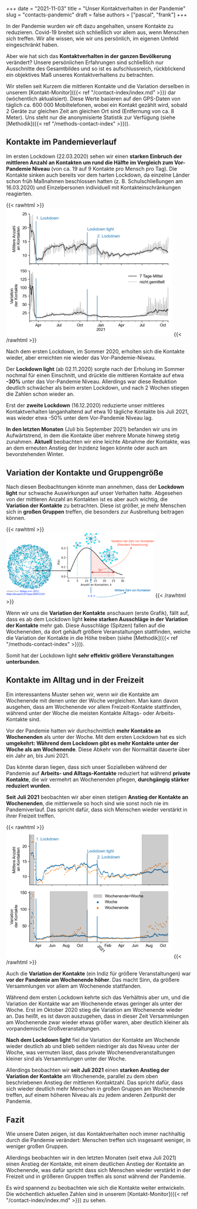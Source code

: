 +++
date = "2021-11-03"
title = "Unser Kontaktverhalten in der Pandemie"
slug = "contacts-pandemic"
draft = false
authors = ["pascal", "frank"]
+++

In der Pandemie wurden wir oft dazu angehalten, unsere Kontakte zu reduzieren. Covid-19 breitet sich schließlich vor allem aus, wenn Menschen sich treffen. Wir alle wissen, wie wir uns persönlich, im eigenen Umfeld eingeschränkt haben.

Aber wie hat sich das **Kontaktverhalten in der ganzen Bevölkerung** verändert? Unsere persönlichen Erfahrungen sind schließlich nur Ausschnitte des Gesamtbildes und so ist es aufschlussreich, rückblickend ein objektives Maß unseres Kontaktverhaltens zu betrachten.

Wir stellen seit Kurzem die mittleren Kontakte und die Variation derselben in unserem [Kontakt-Monitor]({{< ref "/contact-index/index.md" >}}) dar (wöchentlich aktualisiert). Diese Werte basieren auf den GPS-Daten von täglich ca. 600 000 Mobiltelefonen, wobei ein Kontakt gezählt wird, sobald 2 Geräte zur gleichen Zeit am gleichen Ort sind (Entfernung von ca. 8 Meter). Uns steht nur die anonymisierte Statistik zur Verfügung (siehe [Methodik]({{< ref "/methods-contact-index" >}})).

## Kontakte im Pandemieverlauf

Im ersten Lockdown (22.03.2020) sehen wir einen **starken Einbruch der mittleren Anzahl an Kontakten um rund die Hälfte im Vergleich zum Vor-Pandemie Niveau** (von ca. 19 auf 9 Kontakte pro Mensch pro Tag). Die Kontakte sinken auch bereits vor dem harten Lockdown, da einzelne Länder schon früh Maßnahmen beschlossen hatten (z. B. Schulschließungen am 16.03.2020) und Einzelpersonen individuell mit Kontakteinschränkungen reagierten.

{{< rawhtml >}}
<img class="special-img-class" style="width:90%" src="Kontakte4Blockpost.png" />
{{< /rawhtml >}}

Nach dem ersten Lockdown, im Sommer 2020, erholten sich die Kontakte wieder, aber erreichten nie wieder das Vor-Pandemie-Niveau.

Der **Lockdown light** (ab 02.11.2020) sorgte nach der Erholung im Sommer nochmal für einen Einschnitt, und drückte die mittleren Kontakte auf etwa **-30%** unter das Vor-Pandemie Niveau. Allerdings war diese Reduktion deutlich schwächer als beim ersten Lockdown, und nach 2 Wochen stiegen die Zahlen schon wieder an.

Erst der **zweite Lockdown** (16.12.2020) reduzierte unser mittleres Kontaktverhalten langanhaltend auf etwa 10 tägliche Kontakte bis Juli 2021, was wieder etwa -50% unter dem Vor-Pandemie Niveau lag.

**In den letzten Monaten** (Juli bis September 2021) befanden wir uns im Aufwärtstrend, in dem die Kontakte über mehrere Monate hinweg stetig zunahmen. **Aktuell** beobachten wir eine leichte Abnahme der Kontakte, was an dem erneuten Anstieg der Inzidenz liegen könnte oder auch am bevorstehenden Winter.

## Variation der Kontakte und Gruppengröße

Nach diesen Beobachtungen könnte man annehmen, dass der **Lockdown light** nur schwache Auswirkungen auf unser Verhalten hatte. Abgesehen von der mittleren Anzahl an Kontakten ist es aber auch wichtig, die **Variation der Kontakte** zu betrachten. Diese ist größer, je mehr Menschen sich in **großen Gruppen** treffen, die besonders zur Ausbreitung beitragen können.

{{< rawhtml >}}
<img class="special-img-class" style="width:80%" src="
Kontakt_Index Computation_simple_de_small.jpeg" />
{{< /rawhtml >}}

Wenn wir uns die **Variation der Kontakte** anschauen (erste Grafik), fällt auf, dass es ab dem Lockdown light **keine starken Ausschläge in der Variation der Kontakte** mehr gab. Diese Ausschläge (Spitzen) fallen auf die Wochenenden, da dort gehäuft größere Veranstaltungen stattfinden, welche die Variation der Kontakte in die Höhe treiben (siehe [Methodik]({{< ref "/methods-contact-index" >}})).

Somit hat der Lockdown light **sehr effektiv größere Veranstaltungen unterbunden**.

## Kontakte im Alltag und in der Freizeit

Ein interessantens Muster sehen wir, wenn wir die Kontakte am Wochenende mit denen unter der Woche vergleichen. Man kann davon ausgehen, dass am Wochenende vor allem Freizeit-Kontakte stattfinden, während unter der Woche die meisten Kontakte Alltags- oder Arbeits-Kontakte sind.

Vor der Pandemie hatten wir durchschnittlich **mehr Kontakte an Wochenenden** als unter der Woche. Mit dem ersten Lockdown hat es sich **umgekehrt: Während dem Lockdown gibt es mehr Kontakte unter der Woche als am Wochenende**. Diese Abkehr von der Normalität dauerte über ein Jahr an, bis Juni 2021.

Das könnte daran liegen, dass sich unser Sozialleben während der Pandemie auf **Arbeits- und Alltags-Kontakte** reduziert hat während **private Kontakte**, die wir vermehrt an Wochenenden pflegen, **durchgängig stärker reduziert wurden**.

**Seit Juli 2021** beobachten wir aber einen stetigen **Anstieg der Kontakte an Wochenenden**, die mittlerweile so hoch sind wie sonst noch nie im Pandemiverlauf. Das spricht dafür, dass sich Menschen wieder verstärkt in ihrer Freizeit treffen.

{{< rawhtml >}}
<img class="special-img-class" style="width:90%" src="Kontakte_week_weekend_4Blockpost.png" />
{{< /rawhtml >}}

Auch die **Variation der Kontakte** (ein Indiz für größere Veranstaltungen) war **vor der Pandemie am Wochenende höher**. Das macht Sinn, da größere Versammlungen vor allem am Wochenende stattfanden.

Während dem ersten Lockdown kehrte sich das Verhältnis aber um, und die Variation der Kontakte war am Wochenende etwas geringer als unter der Woche. Erst im Oktober 2020 stieg die Variation am Wochenende wieder an. Das heißt, es ist davon auszugehen, dass in dieser Zeit Versammlungen am Wochenende zwar wieder etwas größer waren, aber deutlich kleiner als vorpandemische Großveranstaltungen.

**Nach dem Lockdown light** fiel die Variation der Kontakte am Wochende wieder deutlich ab und blieb seitdem niedriger als das Niveau unter der Woche, was vermuten lässt, dass private Wochenendveranstaltungen kleiner sind als Versammlungen unter der Woche.

Allerdings beobachten wir **seit Juli 2021** einen **starken Anstieg der Variation der Kontakte** am Wochenende, parallel zu dem oben beschriebenen Anstieg der mittleren Kontaktzahl. Das spricht dafür, dass sich wieder deutlich mehr Menschen in großen Gruppen am Wochenende treffen, auf einem höheren Niveau als zu jedem anderen Zeitpunkt der Pandemie.

## Fazit

Wie unsere Daten zeigen, ist das Kontaktverhalten noch immer nachhaltig durch die Pandemie verändert: Menschen treffen sich insgesamt weniger, in weniger großen Gruppen.

Allerdings beobachten wir in den letzten Monaten (seit etwa Juli 2021) einen Anstieg der Kontakte, mit einem deutlichen Anstieg der Kontakte an Wochenende, was dafür spricht dass sich Menschen wieder verstärkt in der Freizeit und in größeren Gruppen treffen als sonst während der Pandemie.

Es wird spannend zu beobachten wie sich die Kontakte weiter entwickeln. Die wöchentlich aktuellen Zahlen sind in unserem [Kontakt-Monitor]({{< ref "/contact-index/index.md" >}}) zu sehen.

